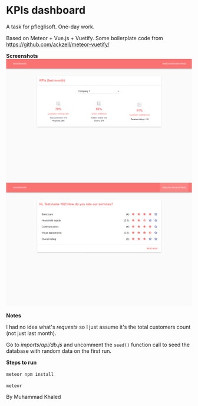 # KPIs dashboard

A task for pfleglisoft. One-day work.

Based on Meteor + Vue.js + Vuetify.
Some boilerplate code from https://github.com/ackzell/meteor-vuetify/

**Screenshots**
![KPIs page](
        https://github.com/UltimateZero/pfleglisoft-task/raw/master/screenshot_kpis.png
      )
![Rating page](
        https://github.com/UltimateZero/pfleglisoft-task/raw/master/screenshot_rating.png
      )

**Notes**

I had no idea what's _requests_ so I just assume it's the total customers count (not just last month).

Go to _imports/api/db.js_ and uncomment the `seed()` function call to seed the database with random data on the first run.

**Steps to run**

`meteor npm install`

`meteor`

By Muhammad Khaled
